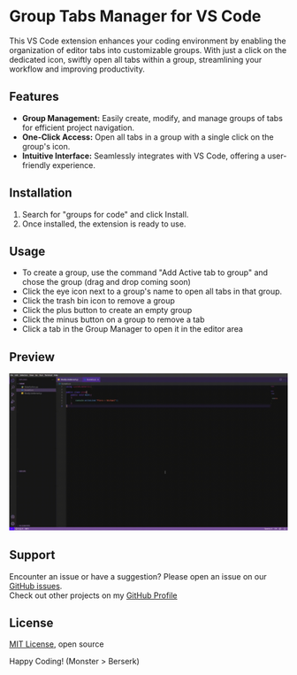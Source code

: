 # Group Tabs Manager for VS Code

This VS Code extension enhances your coding environment by enabling the organization of editor tabs into customizable groups. With just a click on the dedicated icon, swiftly open all tabs within a group, streamlining your workflow and improving productivity.

## Features

- **Group Management:** Easily create, modify, and manage groups of tabs for efficient project navigation.
- **One-Click Access:** Open all tabs in a group with a single click on the group's icon.
- **Intuitive Interface:** Seamlessly integrates with VS Code, offering a user-friendly experience.

## Installation
1. Search for "groups for code" and click Install.
2. Once installed, the extension is ready to use.

## Usage

- To create a group, use the command "Add Active tab to group" and chose the group (drag and drop coming soon)
- Click the eye icon next to a group's name to open all tabs in that group.
- Click the trash bin icon to remove a group
- Click the plus button to create an empty group
- Click the minus button on a group to remove a tab
- Click a tab in the Group Manager to open it in the editor area

## Preview
![Preview](https://github.com/Omatita/groups-for-code/blob/master/groups-for-code.gif?raw=true)

## Support

Encounter an issue or have a suggestion? Please open an issue on our [GitHub issues](https://github.com/Omatita/groups-for-code/issues).\
Check out other projects on my [GitHub Profile](https://github.com/Omatita?tab=repositories)

## License
[MIT License](https://github.com/Omatita/groups-for-code/blob/master/LICENSE.md), open source

Happy Coding! (Monster > Berserk)